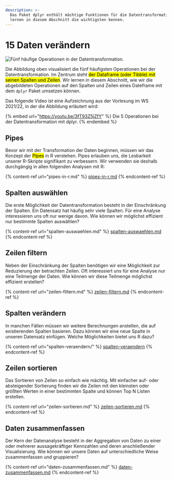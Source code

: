 ```yaml
---
description: >-
  Das Paket dplyr enthält mächtige Funktionen für die Datentransformation. Wir
  lernen in diesem Abschnitt die wichtigsten kennen.
---
```


# 15 Daten verändern

![Fünf häufige Operationen in der Datentransformation.](../../.gitbook/assets/actions\_in\_data\_transformation.png)

Die Abbildung oben visualisiert die fünf häufigsten Operationen bei der Datentransformation. Im Zentrum steht <mark style="background-color:yellow;">der Dataframe (oder Tibble) mit seinen Spalten und Zeilen</mark>. Wir lernen in diesem Abschnitt, wie wir die abgebildeten Operationen auf den Spalten und Zeilen eines Dateframe mit dem `dplyr` Paket umsetzen können.

Das folgende Video ist eine Aufzeichnung aus der Vorlesung im WS 2021/22, in der die Abbildung erläutert wird:

{% embed url="https://youtu.be/3fT93Z5jZfY" %}
Die 5 Operationen bei der Datentransformation mit dplyr.
{% endembed %}

## Pipes

Bevor wir mit der Transformation der Daten beginnen, müssen wir das Konzept der <mark style="background-color:yellow;">Pipes</mark> in R verstehen. Pipes erlauben uns, die Lesbarkeit unserer R-Skripte signifikant zu verbessern. Wir verwenden sie deshalb durchgängig in allen folgenden Analysen mit R:

{% content-ref url="pipes-in-r.md" %}
[pipes-in-r.md](pipes-in-r.md)
{% endcontent-ref %}

## Spalten auswählen

Die erste Möglichkeit der Datentransformation besteht in der Einschränkung der Spalten. Ein Datensatz hat häufig sehr viele Spalten. Für eine Analyse interessieren uns oft nur wenige davon. Wie können wir möglichst effizient nur bestimmte Spalten auswählen?

{% content-ref url="spalten-auswaehlen.md" %}
[spalten-auswaehlen.md](spalten-auswaehlen.md)
{% endcontent-ref %}

## Zeilen filtern

Neben der Einschränkung der Spalten benötigen wir eine Möglichkeit zur Reduzierung der betrachten Zeilen. Oft interessiert uns für eine Analyse nur eine Teilmenge der Daten. Wie können wir diese Teilmenge möglichst effizient erstellen?

{% content-ref url="zeilen-filtern.md" %}
[zeilen-filtern.md](zeilen-filtern.md)
{% endcontent-ref %}

## Spalten verändern

In manchen Fällen müssen wir weitere Berechnungen anstellen, die auf existierenden Spalten basieren. Dazu können wir eine neue Spalte in unseren Datensatz einfügen. Welche Möglichkeiten bietet uns R dazu?

{% content-ref url="spalten-veraendern/" %}
[spalten-veraendern](spalten-veraendern/)
{% endcontent-ref %}

## Zeilen sortieren

Das Sortieren von Zeilen so einfach wie mächtig. Mit einfacher auf- oder absteigender Sortierung finden wir die Zeilen mit den kleinsten oder größten Werten in einer bestimmten Spalte und können Top N Listen erstellen.

{% content-ref url="zeilen-sortieren.md" %}
[zeilen-sortieren.md](zeilen-sortieren.md)
{% endcontent-ref %}

## Daten zusammenfassen

Der Kern der Datenanalyse besteht in der Aggregation von Daten zu einer oder mehrerer aussagekräftiger Kennzahlen und deren anschließender Visualisierung. Wie können wir unsere Daten auf unterschiedliche Weise zusammenfassen und gruppieren?

{% content-ref url="daten-zusammenfassen.md" %}
[daten-zusammenfassen.md](daten-zusammenfassen.md)
{% endcontent-ref %}
